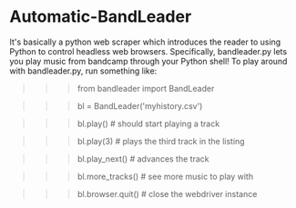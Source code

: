 # Automatic-BandLeader
It's basically a python web scraper which introduces the reader to using Python to control headless web browsers. Specifically, bandleader.py lets you play music from bandcamp through your Python shell!
To play around with bandleader.py, run something like:

>>> from bandleader import BandLeader



>>> bl = BandLeader('myhistory.csv')


>>> bl.play()            # should start playing a track

>>> bl.play(3)           # plays the third track in the listing

>>> bl.play_next()       # advances the track
 
>>> bl.more_tracks()     # see more music to play with

>>> bl.browser.quit()    # close the webdriver instance
